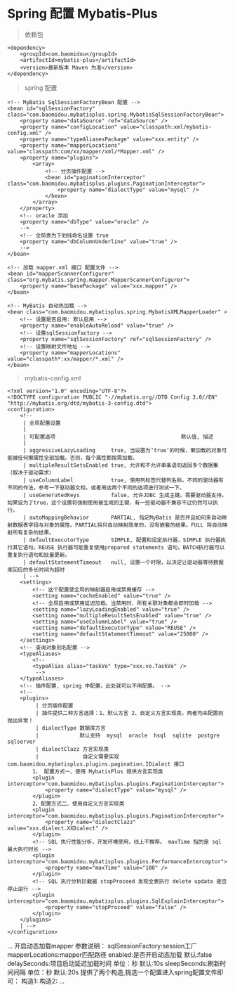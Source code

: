 
# Spring 配置 Mybatis-Plus


> 依赖包

```
<dependency>
    <groupId>com.baomidou</groupId>
    <artifactId>mybatis-plus</artifactId>
    <version>最新版本 Maven 为准</version>
</dependency>
```

> spring 配置

```
<!-- MyBatis SqlSessionFactoryBean 配置 -->
<bean id="sqlSessionFactory" class="com.baomidou.mybatisplus.spring.MybatisSqlSessionFactoryBean">
	<property name="dataSource" ref="dataSource" />
	<property name="configLocation" value="classpath:xml/mybatis-config.xml" />
	<property name="typeAliasesPackage" value="xxx.entity" />
	<property name="mapperLocations" value="classpath:com/xx/mapper/xml/*Mapper.xml" />
    <property name="plugins">
        <array>
            <!-- 分页插件配置 -->
            <bean id="paginationInterceptor" class="com.baomidou.mybatisplus.plugins.PaginationInterceptor">
		        <property name="dialectType" value="mysql" />
		    </bean>
        </array>
    </property>
    <!-- oracle 添加
    <property name="dbType" value="oracle" />
    -->
    <!-- 全局表为下划线命名设置 true
    <property name="dbColumnUnderline" value="true" />
    -->
</bean>

<!-- 加载 mapper.xml 接口 配置文件 -->
<bean id="mapperScannerConfigurer" class="org.mybatis.spring.mapper.MapperScannerConfigurer">
	<property name="basePackage" value="xxx.mapper" />
</bean>

<!-- MyBatis 自动热加载 -->
<bean class="com.baomidou.mybatisplus.spring.MybatisXMLMapperLoader" >
    <!-- 设置是否启用: 默认启用 -->
    <property name="enableAutoReload" value="true" />
    <!-- 设置sqlSessionFactory -->
    <property name="sqlSessionFactory" ref="sqlSessionFactory" />
    <!-- 设置映射文件地址 -->
    <property name="mapperLocations" value="classpath*:xx/mapper/*.xml" />
</bean>
```



> mybatis-config.xml

```
<?xml version="1.0" encoding="UTF-8"?>
<!DOCTYPE configuration PUBLIC "-//mybatis.org//DTD Config 3.0//EN" "http://mybatis.org/dtd/mybatis-3-config.dtd">
<configuration>
    <!-- 
     | 全局配置设置
     |
     | 可配置选项                                        默认值, 描述
     |
     | aggressiveLazyLoading     true, 当设置为‘true’的时候，懒加载的对象可能被任何懒属性全部加载。否则，每个属性都按需加载。
     | multipleResultSetsEnabled true, 允许和不允许单条语句返回多个数据集（取决于驱动需求）
     | useColumnLabel            true, 使用列标签代替列名称。不同的驱动器有不同的作法。参考一下驱动器文档，或者用这两个不同的选项进行测试一下。
     | useGeneratedKeys          false, 允许JDBC 生成主键。需要驱动器支持。如果设为了true，这个设置将强制使用被生成的主键，有一些驱动器不兼容不过仍然可以执行。
     | autoMappingBehavior       PARTIAL, 指定MyBatis 是否并且如何来自动映射数据表字段与对象的属性。PARTIAL将只自动映射简单的，没有嵌套的结果。FULL 将自动映射所有复杂的结果。
     | defaultExecutorType       SIMPLE, 配置和设定执行器，SIMPLE 执行器执行其它语句。REUSE 执行器可能重复使用prepared statements 语句，BATCH执行器可以重复执行语句和批量更新。
     | defaultStatementTimeout   null, 设置一个时限，以决定让驱动器等待数据库回应的多长时间为超时
     | -->
    <settings>
        <!-- 这个配置使全局的映射器启用或禁用缓存 -->
        <setting name="cacheEnabled" value="true" />
        <!-- 全局启用或禁用延迟加载。当禁用时，所有关联对象都会即时加载 -->
        <setting name="lazyLoadingEnabled" value="true" />
		<setting name="multipleResultSetsEnabled" value="true" />
		<setting name="useColumnLabel" value="true" />
		<setting name="defaultExecutorType" value="REUSE" />
		<setting name="defaultStatementTimeout" value="25000" />
	</settings>
	<!-- 查询对象别名配置 -->
	<typeAliases>
		<!-- 
		<typeAlias alias="taskVo" type="xxx.vo.TaskVo" />
		 -->
	</typeAliases>
	<!-- 插件配置, spring 中配置，此处就可以不用配置。 -->
    <!-- 
	<plugins>
	     | 分页插件配置 
	     | 插件提供二种方言选择：1、默认方言 2、自定义方言实现类，两者均未配置则抛出异常！
	     | dialectType 数据库方言  
	     |             默认支持  mysql  oracle  hsql  sqlite  postgre  sqlserver
	     | dialectClazz 方言实现类
	     |              自定义需要实现 com.baomidou.mybatisplus.plugins.pagination.IDialect 接口
	    1、 配置方式一、使用 MybatisPlus 提供方言实现类
	    <plugin interceptor="com.baomidou.mybatisplus.plugins.PaginationInterceptor">
	        <property name="dialectType" value="mysql" />
	    </plugin>
	    2、配置方式二、使用自定义方言实现类 
	    <plugin interceptor="com.baomidou.mybatisplus.plugins.PaginationInterceptor">
	        <property name="dialectClazz" value="xxx.dialect.XXDialect" />
	    </plugin>
        <!-- SQL 执行性能分析，开发环境使用，线上不推荐。 maxTime 指的是 sql 最大执行时长 -->
        <plugin interceptor="com.baomidou.mybatisplus.plugins.PerformanceInterceptor">
            <property name="maxTime" value="100" />
        </plugin>
        <!-- SQL 执行分析拦截器 stopProceed 发现全表执行 delete update 是否停止运行 -->
        <plugin interceptor="com.baomidou.mybatisplus.plugins.SqlExplainInterceptor">
            <property name="stopProceed" value="false" />
        </plugin>
	</plugins>
	| -->
</configuration>
```
...
开启动态加载mapper
    参数说明：
        sqlSessionFactory:session工厂
        mapperLocations:mapper匹配路径
        enabled:是否开启动态加载  默认:false
        delaySeconds:项目启动延迟加载时间  单位：秒  默认:10s
        sleepSeconds:刷新时间间隔  单位：秒 默认:20s
    提供了两个构造,挑选一个配置进入spring配置文件即可：
    构造1:
    <bean class="com.baomidou.mybatisplus.refresh.MapperRefresh">
        <constructor-arg name="sqlSessionFactory" ref="sqlSessionFactory"/>
        <constructor-arg name="mapperLocations" value="classpath*:mybatis/mappers/*/*.xml"/>
        <constructor-arg name="enabled" value="true"/>
    </bean>
    构造2:
     <bean class="com.baomidou.mybatisplus.refresh.MapperRefresh">
         <constructor-arg name="sqlSessionFactory" ref="sqlSessionFactory"/>
         <constructor-arg name="mapperLocations" value="classpath*:mybatis/mappers/*/*.xml"/>
         <constructor-arg name="delaySeconds" value="10"/>
         <constructor-arg name="sleepSeconds" value="20"/>
         <constructor-arg name="enabled" value="true"/>
     </bean>
...



